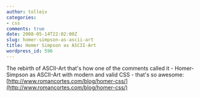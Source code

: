 ```yaml
---
author: tolleiv
categories:
- css
comments: true
date: 2008-05-14T22:02:00Z
slug: homer-simpson-as-ascii-art
title: Homer Simpson as ASCII-Art
wordpress_id: 596
---
```


The rebirth of ASCII-Art that's how one of the comments called it - Homer-Simpson as ASCII-Art with modern and valid CSS - that's so awesome: [http://www.romancortes.com/blog/homer-css/](http://www.romancortes.com/blog/homer-css/)
